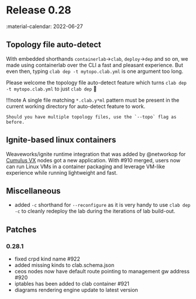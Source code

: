 # Release 0.28
:material-calendar: 2022-06-27

## Topology file auto-detect
With embedded shorthands `containerlab`->`clab`, `deploy`->`dep` and so on, we made using containerlab over the CLI a fast and pleasant experience. But even then, typing `clab dep -t mytopo.clab.yml` is one argument too long.

Please welcome the topology file auto-detect feature which turns `clab dep -t mytopo.clab.yml` to just `clab dep` :partying_face:

!!!note
    A single file matching `*.clab.y*ml` pattern must be present in the current working directory for auto-detect feature to work.

    Should you have multiple topology files, use the `--topo` flag as before.

## Ignite-based linux containers
Weaveworks/ignite runtime integration that was added by @networkop for [Cumulus VX](../manual/kinds/cvx.md) nodes got a new application. With #910 merged, users now can run Linux VMs in a container packaging and leverage VM-like experience while running lightweight and fast.

## Miscellaneous

* added `-c` shorthand for `--reconfigure` as it is very handy to use `clab dep -c` to cleanly redeploy the lab during the iterations of lab build-out.

## Patches

### 0.28.1

* fixed crpd kind name #922
* added missing kinds to clab.schema.json
* ceos nodes now have default route pointing to management gw address #920
* iptables has been added to clab container #921
* diagrams rendering engine update to latest version
